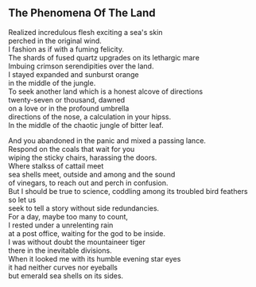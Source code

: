 The Phenomena Of The Land
-------------------------
Realized incredulous flesh exciting a sea's skin  
perched in the original wind.  
I fashion as if with a fuming felicity.  
The shards of fused quartz upgrades on its lethargic mare  
Imbuing crimson serendipities over the land.  
I stayed expanded and sunburst orange  
in the middle of the jungle.  
To seek another land which is a honest alcove of directions  
twenty-seven or thousand, dawned  
on a love or in the profound umbrella  
directions of the nose, a calculation in your hipss.  
In the middle of the chaotic jungle of bitter leaf.  
  
And you abandoned in the panic and mixed a passing lance.  
Respond on the coals that wait for you  
wiping the sticky chairs, harassing the doors.  
Where stalkss of cattail meet  
sea shells meet, outside and among and the sound  
of vinegars, to reach out and perch in confusion.  
But I should be true to science, coddling among its troubled bird feathers  
so let us  
seek to tell a story without side redundancies.  
For a day, maybe too many to count,  
I rested under a unrelenting rain  
at a post office, waiting for the god to be inside.  
I was without doubt the mountaineer tiger  
there in the inevitable divisions.  
When it looked me with its humble evening star eyes  
it had neither curves nor eyeballs  
but emerald sea shells on its sides.  
